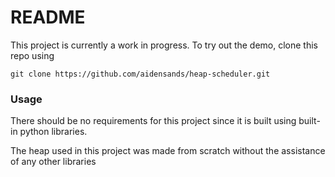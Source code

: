 # README

This project is currently a work in progress. To try out the demo, clone this repo using

`git clone https://github.com/aidensands/heap-scheduler.git`

### Usage
There should be no requirements for this project since it is built using built-in python libraries. 

The heap used in this project was made from scratch without the assistance of any other libraries